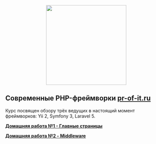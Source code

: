 <p align="center"><img src="http://pr-of-it.ru/public/courses/images/framework.png" width="250"></p>

## Современные PHP-фреймворки [pr-of-it.ru](http://pr-of-it.ru/courses/php-frameworks.html)
Курс посвящен обзору трёх ведущих в настоящий момент фреймворков: Yii 2, Symfony 3, Laravel 5.

**[Домашняя работа №1 - Главные страницы](https://github.com/skiphog/profit-frameworks/blob/master/homework-1.md)**

**[Домашняя работа №2 - Middleware](https://github.com/skiphog/profit-frameworks/blob/master/homework-2.md)**